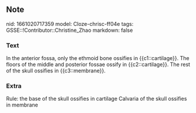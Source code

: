 ## Note
nid: 1661020717359
model: Cloze-chrisc-ff04e
tags: GSSE::!Contributor::Christine_Zhao
markdown: false

### Text
<div>
  <div>
    <div>
      In the anterior fossa, only the ethmoid bone ossifies in
      {{c1::cartilage}}. The floors of the middle and posterior
      fossae ossify in {{c2::cartilage}}. The rest of the skull
      ossifies in {{c3::membrane}}.
    </div>
  </div>
</div>

### Extra
Rule: the base of the skull ossifies in cartilage
Calvaria of the skull ossifies in membrane
